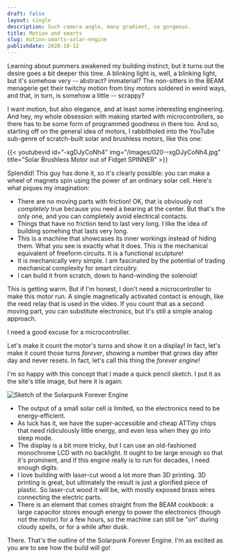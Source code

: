 ```yaml
---
draft: false
layout: single
description: Such camera angle, many gradient, so gorgeous.
title: Motion and smarts
slug: motion-smarts-solar-engine
publishdate: 2020-10-12
---
```


Learning about pummers awakened my building instinct, but it turns out the desire goes a bit deeper this time. A blinking light is, well, a blinking light, but it's somehow very -- abstract? immaterial? The non-sitters in the BEAM menagerie get their twitchy motion from tiny motors soldered in weird ways, and that, in turn, is somehow a little -- scrappy?

I want motion, but also elegance, and at least some interesting engineering. And hey, my whole obsession with making started with microcontrollers, so there has to be some form of programmed goodness in there too. And so, starting off on the general idea of motors, I rabbitholed into the YouTube sub-genre of scratch-built solar and brushless motors, like this one:

{{< youtubevid id="-xgDJyCoNh4" img="/images/020--xgDJyCoNh4.jpg" title="Solar Brushless Motor out of Fidget SPINNER" >}}

<!--more-->

Splendid! This guy has done it, so it's clearly possible: you can make a wheel of magnets spin using the power of an ordinary solar cell. Here's what piques my imagination:

- There are no moving parts with friction! OK, that is obviously not _completely_ true because you need a bearing at the center. But that's the only one, and you can completely avoid electrical contacts.
- Things that have no friction tend to last very long. I like the idea of building somehing that lasts very long.
- This is a machine that showcases its inner workings instead of hiding them. What you see is exactly what it does. This is the mechanical equivalent of freeform circuits. It is a functional sculpture!
- It is mechanically very simple. I am fascinated by the potential of trading mechanical complexity for smart circuitry.
- I can build it from scratch, down to hand-winding the solenoid!

This is getting warm. But if I'm honest, I don't need a microcontroller to make this motor run. A single magnetically activated contact is enough, like the reed relay that is used in the video. If you count that as a second moving part, you can substitute electronics, but it's still a simple analog approach.

I need a good excuse for a microcontroller.

Let's make it count the motor's turns and show it on a display! In fact, let's make it count those turns _forever_, showing a number that grows day after day and never resets. In fact, let's call this thing the _forever engine_!

I'm so happy with this concept that I made a quick pencil sketch. I put it as the site's title image, but here it is again:

![Sketch of the Solarpunk Forever Engine](/images/sp4ee-concept-sketch.jpg)

- The output of a small solar cell _is_ limited, so the electronics need to be energy-efficient.
- As luck has it, we have the super-accessible and cheap ATTiny chips that need ridiculously little energy, and even less when they go into sleep mode.
- The display is a bit more tricky, but I can use an old-fashioned monochrome LCD with no backlight. It ought to be large enough so that it's prominent, and if this engine really is to run for decades, I need enough digits.
- I love building with laser-cut wood a lot more than 3D printing. 3D printing is great, but ultimately the result is just a glorified piece of plastic. So laser-cut wood it will be, with mostly exposed brass wires connecting the electric parts.
- There is an element that comes straight from the BEAM cookbook: a large capacitor stores enough energy to power the electronics (though not the motor) for a few hours, so the machine can still be "on" during cloudy spells, or for a while after dusk.

There. That's the outline of the Solarpunk Forever Engine. I'm as excited as you are to see how the build will go!

